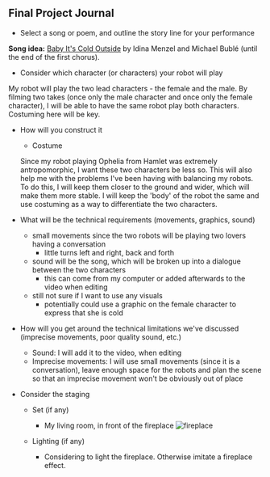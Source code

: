 ## Final Project Journal

- Select a song or poem, and outline the story line for your performance

**Song idea:** [Baby It's Cold Outside](https://www.youtube.com/watch?v=6bbuBubZ1yE) by Idina Menzel and Michael Bublé (until the end of the first chorus).

- Consider which character (or characters) your robot will play

My robot will play the two lead characters - the female and the male. By filming two takes (once only the male character and once only the female character), I will be able to have the same robot play both characters. Costuming here will be key. 

- How will you construct it
  - Costume
  
  Since my robot playing Ophelia from Hamlet was extremely antropomorphic, I want these two characters be less so. This will also help me with the problems I've been having with balancing my robots. To do this, I will keep them closer to the ground and wider, which will make them more stable. I will keep the 'body' of the robot the same and use costuming as a way to differentiate the two characters.
  
- What will be the technical requirements (movements, graphics, sound)
  - small movements since the two robots will be playing two lovers having a conversation
    - little turns left and right, back and forth
  - sound will be the song, which will be broken up into a dialogue between the two characters
    - this can come from my computer or added afterwards to the video when editing
  - still not sure if I want to use any visuals
    - potentially could use a graphic on the female character to express that she is cold
- How will you get around the technical limitations we've discussed (imprecise movements, poor quality sound, etc.)
  - Sound: I will add it to the video, when editing
  - Imprecise movements: I will use small movements (since it is a conversation), leave enough space for the robots and plan the scene so that an imprecise movement won't be obviously out of place
- Consider the staging
  - Set (if any)
    - My living room, in front of the fireplace
    ![fireplace](/media/fireplace.JPEG)
    
  - Lighting (if any)
    - Considering to light the fireplace. Otherwise imitate a fireplace effect.

